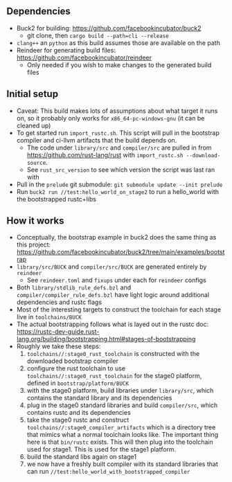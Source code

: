 ## Dependencies
- Buck2 for building: https://github.com/facebookincubator/buck2
  - git clone, then `cargo build --path=cli --release`
- `clang++` an `python` as this build assumes those are available on the path
- Reindeer for generating build files: https://github.com/facebookincubator/reindeer
  - Only needed if you wish to make changes to the generated build files


## Initial setup
- Caveat: This build makes lots of assumptions about what target it runs on, so it probably only works for `x86_64-pc-windows-gnu` (it can be cleaned up)
- To get started run `import_rustc.sh`. This script will pull in the bootstrap compiler and ci-llvm artifacts that the build depends on.
  - The code under `library/src` and `compiler/src` are pulled in from https://github.com/rust-lang/rust with `import_rustc.sh --download-source`.
  - See `rust_src_version` to see which version the script was last ran with
- Pull in the `prelude` git submodule: `git submodule update --init prelude`
- Run `buck2 run //test:hello_world_on_stage2` to run a hello_world with the bootstrapped rustc+libs

## How it works
- Conceptually, the bootstrap example in buck2 does the same thing as this project: https://github.com/facebookincubator/buck2/tree/main/examples/bootstrap
- `library/src/BUCK` and `compiler/src/BUCK` are generated entirely by `reindeer`
  - See `reindeer.toml` and `fixups` under each for `reindeer` configs
- Both `library/stdlib_rule_defs.bzl` and `compiler/compiler_rule_defs.bzl` have light logic around additional dependencies and rustc flags
- Most of the interesting targets to construct the toolchain for each stage live in `toolchains/BUCK`
- The actual bootstrapping follows what is layed out in the rustc doc: https://rustc-dev-guide.rust-lang.org/building/bootstrapping.html#stages-of-bootstrapping
- Roughly we take these steps:
  1. `toolchains//:stage0_rust_toolchain` is constructed with the downloaded bootstrap compiler
  1. configure the rust toolchain to use `toolchains//:stage0_rust_toolchain` for the stage0 platform, defined in `bootstrap/platform/BUCK`
  1. with the stage0 platform, build libraries under `library/src`, which contains the standard library and its dependencies
  1. plug in the stage0 standard libraries and build `compiler/src`, which contains rustc and its dependencies
  1. take the stage0 rustc and construct `toolchains//:stage0_compiler_artifacts` which is a directory tree that mimics what a normal toolchain looks like. The important thing here is that `bin/rustc` exists. This will then plug into the toolchain used for stage1. This is used for the stage1 platform.
  2. build the standard libs again on stage1
  3. we now have a freshly built compiler with its standard libraries that can run `//test:hello_world_with_bootstrapped_compiler`
